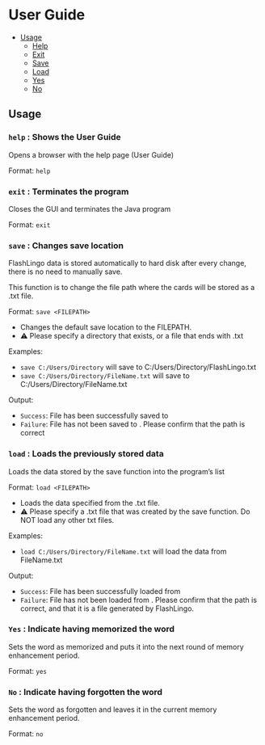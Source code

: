# User Guide
- [Usage](#usage)
    * [Help](#help)
    * [Exit](#exit)
    * [Save](#save)
    * [Load](#load)
    * [Yes](#yes)
    * [No](#no)


## Usage


### `help` :  Shows the User Guide

Opens a browser with the help page (User Guide)

Format: `help`


### `exit` : Terminates the program

Closes the GUI and terminates the Java program

Format: `exit`


### `save` : Changes save location

FlashLingo data is stored automatically to hard disk after every change, there is no need to manually save.

This function is to change the file path where the cards will be stored as a .txt file.

Format: `save <FILEPATH> `

* Changes the default save location to the FILEPATH.
* ⚠️ Please specify a directory that exists, or a file that ends with .txt

Examples:
* `save C:/Users/Directory` will save to C:/Users/Directory/FlashLingo.txt
* `save C:/Users/Directory/FileName.txt` will save to C:/Users/Directory/FileName.txt

Output:
* `Success`: File has been successfully saved to <FILEPATH>
* `Failure`: File has not been saved to <FILEPATH>. Please confirm that the path is correct

### `load` : Loads the previously stored data 

Loads the data stored by the save function into the program’s list

Format: `load <FILEPATH> `

* Loads the data specified from the .txt file.
* ⚠️ Please specify a .txt file that was created by the save function. Do NOT load any other txt files.

Examples:
* `load C:/Users/Directory/FileName.txt` will load the data from FileName.txt

Output:
* `Success`: File has been successfully loaded from <FILEPATH>
* `Failure`: File has not been loaded from <FILEPATH>. Please confirm that the path is correct, and that it is a file generated by FlashLingo.

### `Yes` :  Indicate having memorized the word

Sets the word as memorized and puts it into the next round of memory enhancement period.

Format: `yes`

### `No` :  Indicate having forgotten the word

Sets the word as forgotten and leaves it in the current memory enhancement period.

Format: `no`

